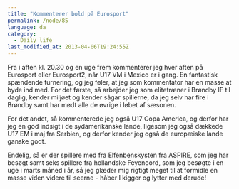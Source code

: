 ```yaml
---
title: "Kommenterer bold på Eurosport"
permalink: /node/85
language: da
category:
  - Daily life
last_modified_at: 2013-04-06T19:24:55Z
---
```


Fra i aften kl. 20.30 og en uge frem kommenterer jeg hver aften på Eurosport eller Eurosport2, når U17 VM i Mexico er i gang. En fantastisk spændende turnering, og jeg føler, at jeg som kommentator har en masse at byde ind med. For det første, så arbejder jeg som elitetræner i Brøndby IF til daglig, kender miljøet og kender sågar spillerne, da jeg selv har fire i Brøndby samt har mødt alle de øvrige i løbet af sæsonen.



For det andet, så kommenterede jeg også U17 Copa America, og derfor har jeg en god indsigt i de sydamerikanske lande, ligesom jeg også dækkede U17 EM i maj fra Serbien, og derfor kender jeg også de europæiske lande ganske godt.



Endelig, så er der spillere med fra Elfenbenskysten fra ASPIRE, som jeg har besøgt samt seks spillere fra hollandske Feyenoord, som jeg besøgte i en uge i marts måned i år, så jeg glæder mig rigtigt meget til at formidle en masse viden videre til seerne - håber I kigger og lytter med derude!

